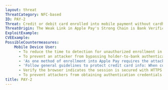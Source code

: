 ```yaml
---
layout: threat
ThreatCategory: NFC-based
ID: PAY-2
Threat: Credit or debit card enrolled into mobile payment without cardholder authorization
ThreatOrigin: The Weak Link in Apple Pay's Strong Chain is Bank Verification. Who's to Blame? [^14]
ExploitExample:
CVEExample:
PossibleCountermeasures:
    Mobile Device User:
      - To reduce the time to detection for unauthorized enrollment in mobile payment services, use credit monitoring services to monitor credit card accounts for unauthorized changes.
      - To prevent an attacker from bypassing holder-to-bank authentication to achieve card enrollment, configure payment services to use multi-factor authentication to enroll the user's card into a mobile payment service.
      - 'As one method of enrollment into Apple Pay requires the attacker to provide the CVV, use strong physical security mechanisms to prevent unauthorized disclosure of the CVV. See iOS Security: iOS 9.3 and Later [^54]'
      - 'Follow general guidelines to protect credit card info: When conducting online transactions or accessing banking sites online, never access the URL from a link in an email or SMS/MMS; always type the URL directly into the location bar.'
      - Verify the browser indicates the session is secured with HTTPS before authenticating to a banking site or making online payments to vendors.
      - To prevent attackers from obtaining authentication credentials or account details for payment systems, never access banking sites from public or untrusted systems, as these may have been infected with malware designed to steal authentication credentials or credit card information.
title: PAY-2
---
```

